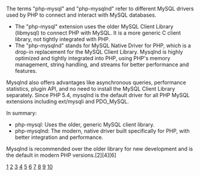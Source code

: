 The terms "php-mysql" and "php-mysqlnd" refer to different MySQL drivers used by PHP to connect and interact with MySQL
databases.

- The "php-mysql" extension uses the older MySQL Client Library (libmysql) to connect PHP with MySQL. It is a more generic C
  client library, not tightly integrated with PHP.
- The "php-mysqlnd" stands for MySQL Native Driver for PHP, which is a drop-in replacement for the MySQL Client Library.
  Mysqlnd is highly optimized and tightly integrated into PHP, using PHP's memory management, string handling, and streams
  for better performance and features.

Mysqlnd also offers advantages like asynchronous queries, performance statistics, plugin API, and no need to install the
MySQL Client Library separately. Since PHP 5.4, mysqlnd is the default driver for all PHP MySQL extensions including
ext/mysqli and PDO_MySQL.

In summary:

- php-mysql: Uses the older, generic MySQL client library.
- php-mysqlnd: The modern, native driver built specifically for PHP, with better integration and performance.

Mysqlnd is recommended over the older library for new development and is the default in modern PHP versions.[2][4][6]

[1](https://stackoverflow.com/questions/5641752/difference-between-mysqli-and-mysql)
[2](https://dev.mysql.com/downloads/connector/php-mysqlnd/)
[3](https://www.differencebetween.info/difference-between-php-and-mysql)
[4](https://stackoverflow.com/questions/41812651/what-is-the-difference-between-mysqlnd-pdo-and-pdo-mysql-extensions-in-php)
[5](https://alldifferences.com/difference-php-mysql/)
[6](https://cloudlinux.zendesk.com/hc/en-us/articles/115004347574-Missing-MySQL-extension-or-MySQL-ND-vs-MySQL)
[7](https://www.w3schools.com/php/php_mysql_intro.asp) [8](https://www.php.net/manual/en/mysqlnd.plugin.mysql-proxy.php)
[9](https://www.reddit.com/r/explainlikeimfive/comments/19lseb/eli5_the_difference_between_php_apache_and_mysql/)
[10](https://www.linkedin.com/advice/3/how-do-you-compare-mysqli-other-php-database-extensions)

